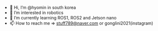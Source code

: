 - 👋 Hi, I’m @hyomin in south korea
- 👀 I’m interested in robotics
- 🌱 I’m currently learning ROS1, ROS2 and Jetson nano
- 📫 How to reach me => stuff789@naver.com or gonglini2021(instagram)

<!---
hyomin2465/hyomin2465 is a ✨ special ✨ repository because its `README.md` (this file) appears on your GitHub profile.
You can click the Preview link to take a look at your changes.
--->
